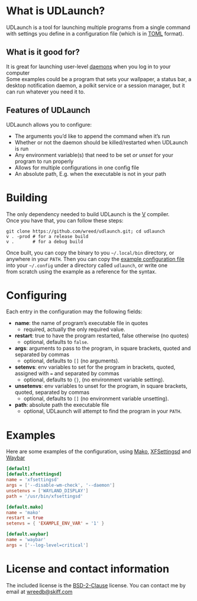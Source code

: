 

# What is UDLaunch?

UDLaunch is a tool for launching multiple programs from a single command   
with settings you define in a configuration file (which is in [TOML](https://toml.io/en/) format).   


## What is it good for?

It is great for launching user-level [daemons](https://en.wikipedia.org/wiki/Daemon_(computing)) when you log in to your computer   
Some examples could be a program that sets your wallpaper, a status bar, a   
desktop notification daemon, a polkit service or a session manager, but it   
can run whatever you need it to.


## Features of UDLaunch

UDLaunch allows you to configure:

-   The arguments you&rsquo;d like to append the command when it&rsquo;s run
-   Whether or not the daemon should be killed/restarted when UDLaunch is run
-   Any environment variable(s) that need to be set *or unset* for your program to run properly
-   Allows for multiple configurations in one config file
-   An absolute path, E.g. when the executable is not in your path


# Building

The only dependency needed to build UDLaunch is the [V](https://vlang.io/) compiler.   
Once you have that, you can follow these steps:

    git clone https://github.com/wreed/udlaunch.git; cd udlaunch
    v . -prod # for a release build
    v .       # for a debug build

Once built, you can copy the binary to you `~/.local/bin` directory, or   
anywhere in your `PATH`. Then you can copy the [example configuration file](./example/config.toml)   
into your `~/.config` under a directory called `udlaunch`, or write one   
from scratch using the example as a reference for the syntax.


# Configuring

Each entry in the configuration may the following fields:

-   **name**: the name of program&rsquo;s executable file in quotes
    -   required, actually the only required value.
-   **restart**: true to have the program restarted, false otherwise (no quotes)
    -   optional, defaults to `false`.
-   **args**: arguments to pass to the program, in square brackets, quoted and separated by commas
    -   optional, defaults to `[]` (no arguments).
-   **setenvs**: env variables to set for the program in brackets, quoted, assigned with `=` and separated by commas
    -   optional, defaults to `{}`, (no environment variable setting).
-   **unsetenvs**: env variables to unset for the program, in square brackets, quoted, separated by commas
    -   optional, defaults to `[]` (no environment variable unsetting).
-   **path**: absolute path the executable file
    -   optional, UDLaunch will attempt to find the program in your `PATH`.


# Examples

Here are some examples of the configuration, using [Mako](https://wayland.emersion.fr/mako/), [XFSettingsd](https://gitlab.xfce.org/xfce/xfce4-settings) and [Waybar](https://github.com/alexays/waybar)

```toml
[default]
[default.xfsettingsd]
name = 'xfsettingsd'
args = ['--disable-wm-check', '--daemon']
unsetenvs = ['WAYLAND_DISPLAY']
path = '/usr/bin/xfsettingsd'

[default.mako]
name = 'mako'
restart = true
setenvs = { 'EXAMPLE_ENV_VAR' = '1' }

[default.waybar]
name = 'waybar'
args = ['--log-level=critical']
```

# License and contact information

The included license is the [BSD-2-Clause](./LICENSE) license.
You can contact me by email at [wreedb@skiff.com](mailto:wreedb@skiff.com)

